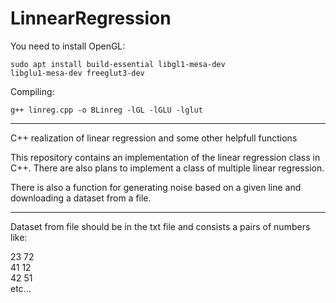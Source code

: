 # LinnearRegression

You need to install OpenGL:

<code>sudo apt install build-essential libgl1-mesa-dev libglu1-mesa-dev freeglut3-dev</code>


Compiling:

<code>g++ linreg.cpp -o BLinreg -lGL -lGLU -lglut</code>
_______
C++ realization of linear regression and some other helpfull functions

This repository contains an implementation of the linear regression class in C++. There are also plans to implement a class of multiple linear regression.

There is also a function for generating noise based on a given line and downloading a dataset from a file.

***

Dataset from file should be in the txt file and consists a pairs of numbers like:

23 72 <br>
41 12 <br>
42 51 <br>
etc...
